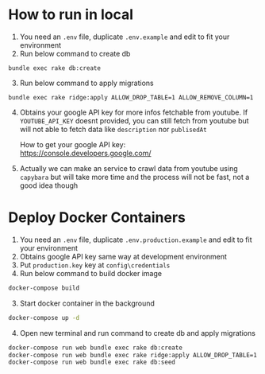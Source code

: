 # How to run in local

1. You need an `.env` file, duplicate `.env.example` and edit to fit your environment
2. Run below command to create db

```
bundle exec rake db:create
```

3. Run below command to apply migrations

```
bundle exec rake ridge:apply ALLOW_DROP_TABLE=1 ALLOW_REMOVE_COLUMN=1
```

4. Obtains your google API key for more infos fetchable from youtube. If `YOUTUBE_API_KEY` doesnt provided,
   you can still fetch from youtube but will not able to fetch data like `description` nor `publisedAt`
   
   How to get your google API key: https://console.developers.google.com/

5. Actually we can make an service to crawl data from youtube using `capybara` but will take more time and the process will not be fast, not a good idea though

# Deploy Docker Containers
1. You need an `.env` file, duplicate `.env.production.example` and edit to fit your environment
2. Obtains google API key same way at development environment
3. Put `production.key` key at `config\credentials`
4. Run below command to build docker image
```sh
docker-compose build
```
3. Start docker container in the background
```sh
docker-compose up -d
```
4. Open new terminal and run command to create db and apply migrations
```sh
docker-compose run web bundle exec rake db:create
docker-compose run web bundle exec rake ridge:apply ALLOW_DROP_TABLE=1 ALLOW_REMOVE_COLUMN=1
docker-compose run web bundle exec rake db:seed
```